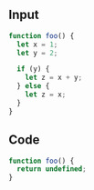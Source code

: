 
## Input

```javascript
function foo() {
  let x = 1;
  let y = 2;

  if (y) {
    let z = x + y;
  } else {
    let z = x;
  }
}

```

## Code

```javascript
function foo() {
  return undefined;
}

```
      